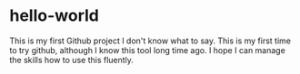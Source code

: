 # hello-world
This is my first Github project
I don't know what to say. This is my first time to try github, although I know this tool long time ago. I hope I can manage the skills how to use this fluently.

